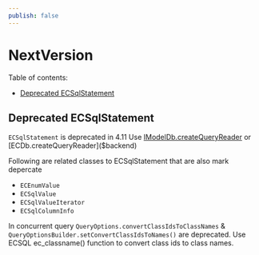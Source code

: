 ```yaml
---
publish: false
---
```


# NextVersion

Table of contents:

- [Deprecated ECSqlStatement](#deprecated-ecsqlstatement)

## Deprecated ECSqlStatement

`ECSqlStatement` is deprecated in 4.11 Use [IModelDb.createQueryReader]($backend) or [ECDb.createQueryReader]($backend)

Following are related classes to ECSqlStatement that are also mark depercate
  * `ECEnumValue`
  * `ECSqlValue`
  * `ECSqlValueIterator`
  * `ECSqlColumnInfo`

  In concurrent query `QueryOptions.convertClassIdsToClassNames` & `QueryOptionsBuilder.setConvertClassIdsToNames()` are deprecated. Use ECSQL ec_classname() function to convert class ids to class names.
  